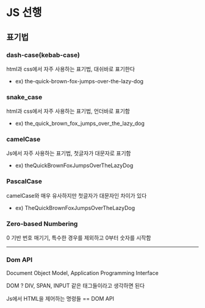 # JS 선행

## 표기법

### dash-case(kebab-case)

html과 css에서 자주 사용하는 표기법, 대쉬바로 표기한다

- ex) the-quick-brown-fox-jumps-over-the-lazy-dog

### snake_case

html과 css에서 자주 사용하는 표기법, 언더바로 표기함

- ex) the_quick_brown_fox_jumps_over_the_lazy_dog

### camelCase 

Js에서 자주 사용하는 표기법, 첫글자가 대문자로 표기함

- ex) theQuickBrownFoxJumpsOverTheLazyDog

### PascalCase

camelCase와 매우 유사하지만 첫글자가 대문자인 차이가 있다

- ex) TheQuickBrownFoxJumpsOverTheLazyDog

### Zero-based Numbering

0 기반 번호 매기기, 특수한 경우를 제외하고 0부터 숫자를 시작함 

---

### Dom API

Document Object Model, Application Programming Interface

DOM ? DIV, SPAN, INPUT 같은 태그들이라고 생각하면 된다

Js에서 HTML을 제어하는 명령들 == DOM API
